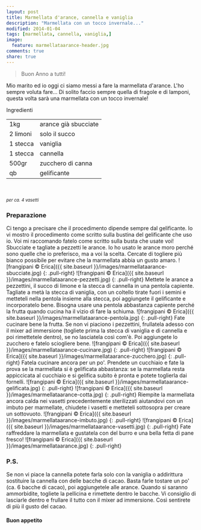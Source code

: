```yaml
---
layout: post
title: Marmellata d'arance, cannella e vaniglia
description: "Marmellata con un tocco invernale..."
modified: 2014-01-04
tags: [marmellata, cannella, vaniglia,]
image:
  feature: marmellataarance-header.jpg
comments: true
share: true
---
```

> Buon Anno a tutti!

Mio marito ed io oggi ci siamo messi a fare la marmellata d'arance. L'ho sempre voluta fare... Di solito faccio sempre quella di fragole e di lamponi, questa volta sarà una marmellata con un tocco invernale!


<div class="ingredients">
	<div class="ingredients-title">Ingredienti</div>
	<table>
		<tbody>
			<tr>
				<td>1kg</td>
				<td>arance già sbucciate</td>
			</tr>
			<tr>
				<td>2 limoni</td>
				<td>solo il succo</td>
			</tr>
			<tr>
				<td>1 stecca</td>
				<td>vaniglia</td>
			</tr>
			<tr>
				<td>1 stecca</td>
				<td>cannella</td>
			</tr>
			<tr>
				<td>500gr</td>
				<td>zucchero di canna</td>				
			</tr>
			<tr>
				<td>qb</td>
				<td>gelificante</td>				
			</tr>
		</tbody>
	</table>
	<br></br>
	<i class="pull-right" style="font-size: 80%;">per ca. 4 vasetti</i>
</div>


<h3>
	<font color="grey">
		<i class="icon-cogs"></i>
	</font> Preparazione
</h3>

Ci tengo a precisare che il procedimento dipende sempre dal gelificante. Io vi mostro il procedimento come scritto sulla bustina del gelificante che uso io. Voi mi raccomando fatelo come scritto sulla busta che usate voi!
Sbucciate e tagliate a pezzetti le arance. Io ho usato le arance moro perché sono quelle che io preferisco, ma a voi la scelta. Cercate di togliere più bianco possibile per evitare che la marmellata abbia un gusto amaro.
![frangipani © Erica]({{ site.baseurl }}/images/marmellataarance-sbucciate.jpg)
{: .pull-right}
![frangipani © Erica]({{ site.baseurl }}/images/marmellataarance-pezzetti.jpg)
{: .pull-right}
Mettete le arance a pezzettini, il succo di limone e la stecca di cannella in una pentola capiente. Tagliate a metà la stecca di vaniglia, con un coltello tirate fuori i semini e metteteli nella pentola insieme alla stecca, poi aggiungete il gelificante e incorporatelo bene. Bisogna usare una pentola abbastanza capiente perché la frutta quando cucina ha il vizio di fare la schiuma.
![frangipani © Erica]({{ site.baseurl }}/images/marmellataarance-pentola.jpg)
{: .pull-right}
Fate cucinare bene la frutta. Se non vi piaciono i pezzettini, frullatela adesso con il mixer ad immersione (togliete prima la stecca di vaniglia e di cannella e poi rimettetele dentro), se no lasciatela così com'è. Poi aggiungete lo zucchero e fatelo sciogliere bene.
![frangipani © Erica]({{ site.baseurl }}/images/marmellataarance-cucinare.jpg)
{: .pull-right}
![frangipani © Erica]({{ site.baseurl }}/images/marmellataarance-zucchero.jpg)
{: .pull-right}
Fatela cucinare ancora per un po'. Prendete un cucchiaio e fate la prova se la marmellata si è gelificata abbastanza: se la marmellata resta appiccicata al cucchiaio e si gelifica subito è pronta e potete toglierla dai fornelli.
![frangipani © Erica]({{ site.baseurl }}/images/marmellataarance-gelificata.jpg)
{: .pull-right}
![frangipani © Erica]({{ site.baseurl }}/images/marmellataarance-cotta.jpg)
{: .pull-right}
Riempite la marmellata ancora calda nei vasetti precedentemente sterilizzati aiutandovi con un imbuto per marmellate, chiudete i vasetti e metteteli sottosopra per creare un sottovuoto.
![frangipani © Erica]({{ site.baseurl }}/images/marmellataarance-imbuto.jpg)
{: .pull-right}
![frangipani © Erica]({{ site.baseurl }}/images/marmellataarance-vasetti.jpg)
{: .pull-right}
Fate raffreddare la marmellata e gustatela con del burro e una bella fetta di pane fresco!
![frangipani © Erica]({{ site.baseurl }}/images/marmellataarance.jpg)
{: .pull-right}

<h3>
	<font color="#FFCC00">
		<i class="icon-lightbulb"></i>
	</font> P.S.
</h3>


Se non vi piace la cannella potete farla solo con la vaniglia o addirittura sostituire la cannella con delle bacche di cacao. Basta farle tostare un po' (ca. 6 bacche di cacao), poi aggiungetele alle arance. Quando si saranno ammorbidite, togliete la pellicina e rimettete dentro le bacche. Vi consiglio di lasciarle dentro e frullare il tutto con il mixer ad immersione. Così sentirete di più il gusto del cacao.

<h4>Buon appetito
	<font color="red">
		<i class="icon-smile"></i>
	</font>
</h4>
